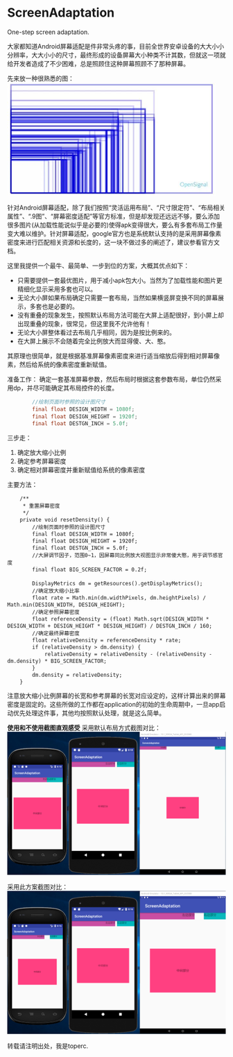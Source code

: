 # ScreenAdaptation
One-step screen adaptation.

大家都知道Android屏幕适配是件非常头疼的事，目前全世界安卓设备的大大小小分辨率，大大小小的尺寸，最终形成的设备屏幕大小种类不计其数，但就这一项就给开发者造成了不少困难，总是照顾住这种屏幕照顾不了那种屏幕。

先来放一种很熟悉的图：  
<img src="screenshots/0.png" width="480" hight="300">

针对Android屏幕适配，除了我们按照“灵活运用布局”、“尺寸限定符”、“布局相关属性”、“.9图”、“屏幕密度适配”等官方标准，但是却发现还远远不够，要么添加很多图片(从加载性能说似乎是必要的)使得apk变得很大，要么有多套布局工作量变大难以维护。针对屏幕适配，google官方也是系统默认支持的是采用屏幕像素密度来进行匹配相关资源和长度的，这一块不做过多的阐述了，建议参看官方文档。

这里我提供一个最牛、最简单、一步到位的方案，大概其优点如下：

- 只需要提供一套最优图片，用于减小apk包大小。当然为了加载性能和图片更精细化显示采用多套也可以。
- 无论大小屏如果布局确定只需要一套布局，当然如果横竖屏变换不同的屏幕展示，多套也是必要的。
- 没有重叠的现象发生，按照默认布局方法可能在大屏上适配很好，到小屏上却出现重叠的现象，很常见，但这里我不允许他有！
- 无论大小屏整体看过去布局几乎相同，因为是按比例来的。
- 在大屏上展示不会随着完全比例放大而显得傻、大、憨。

其原理也很简单，就是根据基准屏幕像素密度来进行适当缩放后得到相对屏幕像素，然后给系统的像素密度重新赋值。

准备工作：
确定一套基准屏幕参数，然后布局时根据这套参数布局，单位仍然采用dp，并尽可能确定其布局控件的长度。
```java
        //绘制页面时参照的设计图尺寸
        final float DESIGN_WIDTH = 1080f;
        final float DESIGN_HEIGHT = 1920f;
        final float DESTGN_INCH = 5.0f;
```

三步走：
1. 确定放大缩小比例
2. 确定参考屏幕密度
3. 确定相对屏幕密度并重新赋值给系统的像素密度

主要方法：
```
    /**
     * 重置屏幕密度
     */
    private void resetDensity() {
        //绘制页面时参照的设计图尺寸
        final float DESIGN_WIDTH = 1080f;
        final float DESIGN_HEIGHT = 1920f;
        final float DESTGN_INCH = 5.0f;
        //大屏调节因子，范围0~1，因屏幕同比例放大视图显示非常傻大憨，用于调节感官度
        final float BIG_SCREEN_FACTOR = 0.2f;

        DisplayMetrics dm = getResources().getDisplayMetrics();
        //确定放大缩小比率
        float rate = Math.min(dm.widthPixels, dm.heightPixels) / Math.min(DESIGN_WIDTH, DESIGN_HEIGHT);
        //确定参照屏幕密度
        float referenceDensity = (float) Math.sqrt(DESIGN_WIDTH * DESIGN_WIDTH + DESIGN_HEIGHT * DESIGN_HEIGHT) / DESTGN_INCH / 160;
        //确定最终屏幕密度
        float relativeDensity = referenceDensity * rate;
        if (relativeDensity > dm.density) {
            relativeDensity = relativeDensity - (relativeDensity - dm.density) * BIG_SCREEN_FACTOR;
        }
        dm.density = relativeDensity;
    }
```
注意放大缩小比例屏幕的长宽和参考屏幕的长宽对应设定的，这样计算出来的屏幕密度是固定的。这些所做的工作都在application的初始的生命周期中，一旦app启动优先处理这件事，其他均按照默认处理，就是这么简单。

**使用和不使用截图直观感受**
采用默认布局方式截图对比：  
<img src="screenshots/1.png" width="800" hight="480">

采用此方案截图对比：  
<img src="screenshots/2.png" width="800" hight="480">

转载请注明出处，我是toperc.

